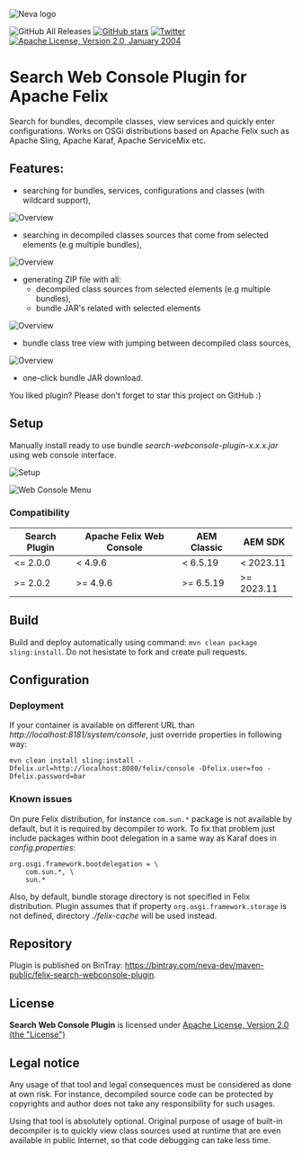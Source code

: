 ![Neva logo](doc/neva-logo.png)

![GitHub All Releases](https://img.shields.io/github/downloads/neva-dev/felix-search-webconsole-plugin/total)
[![GitHub stars](https://img.shields.io/github/stars/neva-dev/felix-search-webconsole-plugin.svg)](https://github.com/neva-dev/felix-search-webconsole-plugin/stargazers)
[![Twitter](https://img.shields.io/twitter/url/https/github.com/neva-dev/felix-search-webconsole-plugin.svg?style=social)](https://twitter.com/intent/tweet?text=Wow:&url=%5Bobject%20Object%5D)
[![Apache License, Version 2.0, January 2004](https://img.shields.io/github/license/neva-dev/felix-search-webconsole-plugin.svg?label=License)](http://www.apache.org/licenses/)

# Search Web Console Plugin for Apache Felix

Search for bundles, decompile classes, view services and quickly enter configurations.
Works on OSGi distributions based on Apache Felix such as Apache Sling, Apache Karaf, Apache ServiceMix etc.

## Features:

* searching for bundles, services, configurations and classes (with wildcard support),

![Overview](doc/overview.png)

* searching in decompiled classes sources that come from selected elements (e.g multiple bundles),

![Overview](doc/decompile-search.png)

* generating ZIP file with all:
   * decompiled class sources from selected elements (e.g multiple bundles),
   * bundle JAR's related with selected elements

![Overview](doc/source-generate.png)

* bundle class tree view with jumping between decompiled class sources,

![Overview](doc/bundle-tree-view.png)

* one-click bundle JAR download.

You liked plugin? Please don't forget to star this project on GitHub :)

## Setup

Manually install ready to use bundle *search-webconsole-plugin-x.x.x.jar* using web console interface.

![Setup](doc/setup.png)

![Web Console Menu](doc/webconsole-menu.png)

### Compatibility

| Search Plugin | Apache Felix Web Console | AEM Classic  | AEM SDK       |
|---------------|--------------------------|--------------|---------------|
| &lt;= 2.0.0   | &lt; 4.9.6               | &lt; 6.5.19  | &lt; 2023.11  |
| &gt;= 2.0.2   | &gt;= 4.9.6              | &gt;= 6.5.19 | &gt;= 2023.11 |

## Build

Build and deploy automatically using command: `mvn clean package sling:install`.
Do not hesistate to fork and create pull requests.

## Configuration

### Deployment

If your container is available on different URL than *http://localhost:8181/system/console*, just override properties in following way:

`mvn clean install sling:install -Dfelix.url=http://localhost:8080/felix/console -Dfelix.user=foo -Dfelix.password=bar`

### Known issues

On pure Felix distribution, for instance `com.sun.*` package is not available by default, but it is required by decompiler to work.
To fix that problem just include packages within boot delegation in a same way as Karaf does in *config.properties*:

```$ini
org.osgi.framework.bootdelegation = \
    com.sun.*, \
    sun.*
```

Also, by default, bundle storage directory is not specified in Felix distribution.
Plugin assumes that if property `org.osgi.framework.storage` is not defined, directory *./felix-cache* will be used instead.

## Repository

Plugin is published on BinTray: <https://bintray.com/neva-dev/maven-public/felix-search-webconsole-plugin>.

## License
**Search Web Console Plugin** is licensed under [Apache License, Version 2.0 (the "License")](https://www.apache.org/licenses/LICENSE-2.0.txt)

## Legal notice

Any usage of that tool and legal consequences must be considered as done at own risk. 
For instance, decompiled source code can be protected by copyrights and author does not take any responsibility for such usages.

Using that tool is absolutely optional. Original purpose of usage of built-in decompiler is to quickly view class sources used at runtime that are even available in public Internet, so that code debugging can take less time.
